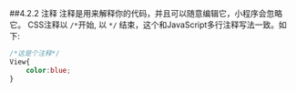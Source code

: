 ##4.2.2 注释
注释是用来解释你的代码，并且可以随意编辑它，小程序会忽略它。
CSS注释以 `/*`开始, 以 `*/` 结束，这个和JavaScript多行注释写法一致。如下:
```css
/*这是个注释*/
View{
    color:blue;
}
```
